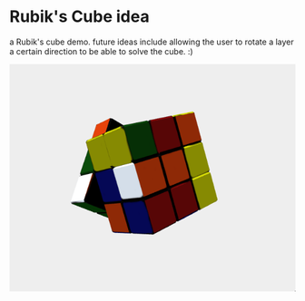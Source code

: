 # Rubik's Cube idea
    
a Rubik's cube demo. future ideas include allowing the user to rotate a layer a certain direction to be able to solve the cube. :)        
    
![example gif](19-03-2024_192544.gif)    
